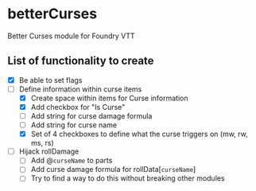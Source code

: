 # betterCurses
Better Curses module for Foundry VTT


## List of functionality to create

- [x] Be able to set flags
- [ ] Define information within curse items
    - [x] Create space within items for Curse information
    - [x] Add checkbox for "Is Curse"
    - [ ] Add string for curse damage formula
    - [ ] Add string for curse name
    - [x] Set of 4 checkboxes to define what the curse triggers on (mw, rw, ms, rs)
- [ ] Hijack rollDamage
    - [ ] Add @`curseName` to parts
    - [ ] Add curse damage formula for rollData[`curseName`]
    - [ ] Try to find a way to do this without breaking other modules
